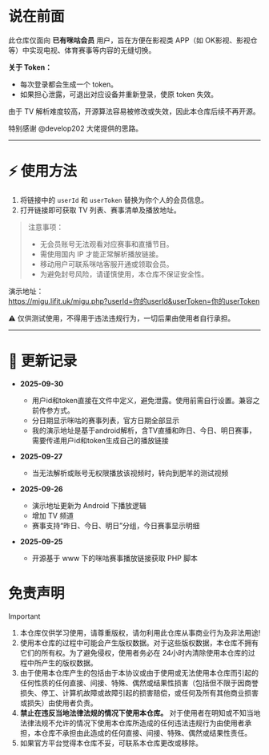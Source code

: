 # 说在前面

此仓库仅面向 **已有咪咕会员** 用户，旨在方便在影视类 APP（如 OK影视、影视仓 等）中实现电视、体育赛事等内容的无缝切换。

**关于 Token：**  
- 每次登录都会生成一个 token。  
- 如果担心泄露，可退出对应设备并重新登录，使原 token 失效。

由于 TV 解析难度较高，开源算法容易被修改或失效，因此本仓库后续不再开源。

特别感谢 @develop202 大佬提供的思路。

---

# ⚡️ 使用方法

1. 将链接中的 `userId` 和 `userToken` 替换为你个人的会员信息。  
2. 打开链接即可获取 TV 列表、赛事清单及播放地址。

> 注意事项：  
> - 无会员账号无法观看对应赛事和直播节目。  
> - 需使用国内 IP 才能正常解析播放链接。  
> - 移动用户可联系咪咕客服开通或领取会员。  
> - 为避免封号风险，请谨慎使用，本仓库不保证安全性。

演示地址：  
https://migu.lifit.uk/migu.php?userId=你的userId&userToken=你的userToken

⚠️ 仅供测试使用，不得用于违法违规行为，一切后果由使用者自行承担。

---

# 📝 更新记录
- **2025-09-30**  
  - 用户id和token直接在文件中定义，避免泄露。使用前需自行设置。兼容之前传参方式。
  - 分日期显示咪咕的赛事列表，官方日期全部显示
  - 我的演示地址是基于android解析，含TV直播和昨日、今日、明日赛事，需要传递用户id和token生成自己的播放链接


- **2025-09-27**  
  - 当无法解析或账号无权限播放该视频时，转向到肥羊的测试视频

- **2025-09-26**  
  - 演示地址更新为 Android 下播放逻辑  
  - 增加 TV 频道  
  - 赛事支持“昨日、今日、明日”分组，今日赛事显示明细  

- **2025-09-25**  
  - 开源基于 www 下的咪咕赛事播放链接获取 PHP 脚本

# 免责声明

> [!important]
>
> 1. 本仓库仅供学习使用，请尊重版权，请勿利用此仓库从事商业行为及非法用途!
> 2. 使用本仓库的过程中可能会产生版权数据。对于这些版权数据，本仓库不拥有它们的所有权。为了避免侵权，使用者务必在 24小时内清除使用本仓库的过程中所产生的版权数据。
> 3. 由于使用本仓库产生的包括由于本协议或由于使用或无法使用本仓库而引起的任何性质的任何直接、间接、特殊、偶然或结果性损害（包括但不限于因商誉损失、停工、计算机故障或故障引起的损害赔偿，或任何及所有其他商业损害或损失）由使用者负责。
> 4. **禁止在违反当地法律法规的情况下使用本仓库。** 对于使用者在明知或不知当地法律法规不允许的情况下使用本仓库所造成的任何违法违规行为由使用者承担，本仓库不承担由此造成的任何直接、间接、特殊、偶然或结果性责任。
> 5. 如果官方平台觉得本仓库不妥，可联系本仓库更改或移除。
